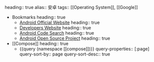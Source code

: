 heading:: true
alias:: 安卓
tags:: [[Operating System]], [[Google]]

- Bookmarks
  heading:: true
	- [Android Official Website](https://www.android.com/)
	  heading:: true
	- [Developers Website](https://developer.android.com/)
	  heading:: true
	- [Android Code Search](https://cs.android.com/)
	  heading:: true
	- [Android Open Source Project](https://source.android.com/)
	  heading:: true
- [[Compose]]
  heading:: true
	- {{query (namespace [[compose]])}}
	  query-properties:: [:page]
	  query-sort-by:: page
	  query-sort-desc:: true